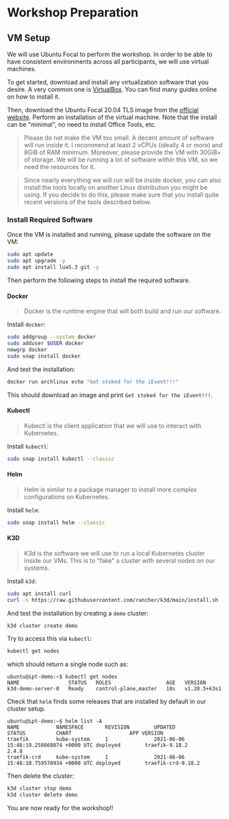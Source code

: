 # Workshop Preparation

## VM Setup

We will use Ubuntu Focal to perform the workshop. In order to be able to have consistent
environments across all participants, we will use virtual machines.

To get started, download and install any virtualization software that you desire. A very common one
is [VirtualBox][0]. You can find many guides online on how to install it.

Then, download the Ubuntu Focal 20.04 TLS image from the [official website][1]. Perform an
installation of the virtual machine. Note that the install can be "minimal", no need to install
Office Tools, etc.

> Please do not make the VM too small. A decent amount of software will run inside it. I recommend
> at least 2 vCPUs (ideally 4 or more) and 8GiB of RAM minimum. Moreover, please provide the VM with
> 30GiB+ of storage. We will be running a lot of software within this VM, so we need the resources
> for it.

[0]: https://www.virtualbox.org/
[1]: https://ubuntu.com/download/desktop

> Since nearly everything we will run will be inside docker, you can also install the tools locally
> on another Linux distribution you might be using. If you decide to do this, please make sure that
> you install quite recent versions of the tools described below.

### Install Required Software

Once the VM is installed and running, please update the software on the VM:

```bash
sudo apt update
sudo apt upgrade -y
sudo apt install lua5.3 git -y
```

Then perform the following steps to install the required software.

#### Docker

> Docker is the runtime engine that will both build and run our software.

Install `docker`:

```bash
sudo addgroup --system docker
sudo adduser $USER docker
newgrp docker
sudo snap install docker
```

And test the installation:

```bash
docker run archlinux echo "Get stoked for the iEvent!!!"
```

This should download an image and print `Get stoked for the iEvent!!!`.

#### Kubectl

> Kubectl is the client application that we will use to interact with Kubernetes.

Install `kubectl`:

```bash
sudo snap install kubectl --classic
```

#### Helm

> Helm is similar to a package manager to install more complex configurations on Kubernetes.

Install `helm`:

```bash
sudo snap install helm --classic
```

#### K3D

> K3d is the software we will use to run a local Kubernetes cluster inside our VMs. This is to
> "fake" a cluster with several nodes on our systems.

Install `k3d`:

```bash
sudo apt install curl
curl -s https://raw.githubusercontent.com/rancher/k3d/main/install.sh | bash
```

And test the installation by creating a `demo` cluster:

```bash
k3d cluster create demo
```

Try to access this via `kubectl`:

```bash
kubectl get nodes
```

which should return a single node such as:

```
ubuntu@ipt-demo:~$ kubectl get nodes
NAME                STATUS   ROLES                  AGE   VERSION
k3d-demo-server-0   Ready    control-plane,master   18s   v1.20.5+k3s1
```

Check that `helm` finds some releases that are installed by default in our cluster setup.

```
ubuntu@ipt-demo:~$ helm list -A
NAME            NAMESPACE       REVISION        UPDATED                                 STATUS          CHART                   APP VERSION
traefik         kube-system     1               2021-06-06 15:46:19.258668874 +0000 UTC deployed        traefik-9.18.2          2.4.8
traefik-crd     kube-system     1               2021-06-06 15:46:18.759570934 +0000 UTC deployed        traefik-crd-9.18.2
```

Then delete the cluster:

```bash
k3d cluster stop demo
k3d cluster delete demo
```

You are now ready for the workshop!!

